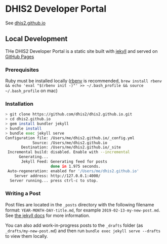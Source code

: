 # DHIS2 Developer Portal

See [dhis2.github.io](https://dhis2.github.io)

## Local Development

THe DHIS2 Developer Portal is a static site built with [jekyll](https://jekyllrb.com/) and served on [GitHub Pages](https://pages.github.com/)

### Prerequisites

Ruby must be installed locally ([rbenv](https://github.com/rbenv/rbenv) is recommended, `brew install rbenv && echo 'eval "$(rbenv init -)"' >> ~/.bash_profile && source ~/.bash_profile` on mac)

### Installation

```sh
> git clone https://github.com/dhis2/dhis2.github.io.git
> cd dhis2.github.io
> gem install bundler jekyll
> bundle install
> bundle exec jekyll serve
Configuration file: /Users/me/dhis2.github.io/_config.yml
            Source: /Users/me/dhis2.github.io
       Destination: /Users/me/dhis2.github.io/_site
 Incremental build: disabled. Enable with --incremental
      Generating...
       Jekyll Feed: Generating feed for posts
                    done in 1.975 seconds.
 Auto-regeneration: enabled for '/Users/me/dhis2.github.io'
    Server address: http://127.0.0.1:4000/
  Server running... press ctrl-c to stop.
```

### Writing a Post

Post files are located in the `_posts` directory with the following filename format: `YEAR-MONTH-DAY-title.md`, for example `2019-02-13-my-new-post.md`. See [the jekyll docs](https://jekyllrb.com/docs/posts/) for more information.

You can also add work-in-progress posts to the `_drafts` folder (as `_drafts/my-new-post.md`) and then run `bundle exec jekyll serve --drafts` to view them locally.
